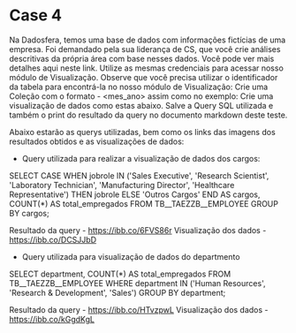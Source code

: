 # Case 4
Na Dadosfera, temos uma base de dados com informações fictícias de uma empresa. Foi
demandado pela sua liderança de CS, que você crie análises descritivas da própria área com base nesses dados.
Você pode ver mais detalhes aqui neste link. Utilize as mesmas credenciais para acessar nosso módulo de Visualização. Observe que você precisa utilizar o identificador da tabela para encontrá-la no nosso módulo de Visualização:
Crie uma Coleção com o formato <nome> <sobrenome> - <mes_ano> assim como no
exemplo:
Crie uma visualização de dados como estas abaixo. Salve a Query SQL utilizada e também o print do resultado da query no documento markdown deste teste.

Abaixo estarão as querys utilizadas, bem como os links das imagens dos resultados obtidos e as visualizações de dados:

- Query utilizada para realizar a visualização de dados dos cargos:

SELECT
CASE
        WHEN jobrole IN ('Sales Executive', 
        'Research Scientist', 
        'Laboratory Technician', 
        'Manufacturing Director', 
        'Healthcare Representative') 
        THEN jobrole
        ELSE 'Outros Cargos'
    END AS cargos,
    COUNT(*) AS total_empregados
FROM TB__TAEZZB__EMPLOYEE
GROUP BY cargos;

Resultado da query - https://ibb.co/6FVS86r
Visualização dos dados - https://ibb.co/DCSJJbD


- Query utilizada para visualização de dados do departmento

SELECT department, COUNT(*) AS total_empregados
FROM TB__TAEZZB__EMPLOYEE
WHERE department IN ('Human Resources', 'Research & Development', 'Sales') 
GROUP BY department;

Resultado da query - https://ibb.co/HTvzpwL
Visualização dos dados - https://ibb.co/kGgdKgL


